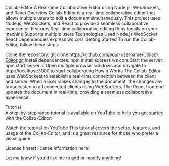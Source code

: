 Collab-Editor
A Real-time Collaborative Editor using Node.js, WebSockets, and React
Overview
Collab-Editor is a real-time collaborative editor that allows multiple users to edit a document simultaneously. This project uses Node.js, WebSockets, and React to provide a seamless collaborative experience.
Features
Real-time collaborative editing
Runs locally on your machine
Supports multiple users
Technologies Used
Node.js
WebSocket
React
Dependencies
express
ws
cors
Getting Started
To run the Collab-Editor, follow these steps:

Clone the repository: git clone https://github.com/your-username/Collab-Editor.git
Install dependencies: npm install express ws cors
Start the server: npm start server.js
Open multiple browser windows and navigate to http://localhost:3000 to start collaborating
How it Works
The Collab-Editor uses WebSockets to establish a real-time connection between the client and server. When a user makes changes to the document, the changes are broadcasted to all connected clients using WebSockets. The React frontend updates the document in real-time, providing a seamless collaborative experience.

Tutorial      
A step-by-step video tutorial is available on YouTube to help you get started with the Collab-Editor:

Watch the tutorial on YouTube
This tutorial covers the setup, features, and usage of the Collab-Editor, and is a great resource for those who prefer a visual guide.

License
[Insert license information here]

Let me know if you'd like me to add or modify anything!
